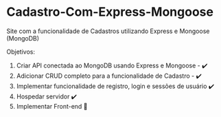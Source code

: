 # Cadastro-Com-Express-Mongoose
Site com a funcionalidade de Cadastros utilizando Express e Mongoose (MongoDB)

Objetivos:

1. Criar API conectada ao MongoDB usando Express e Mongoose - ✔️
2. Adicionar CRUD completo para a funcionalidade de Cadastro - ✔️
3. Implementar funcionalidade de registro, login e sessões de usuário ✔️
4. Hospedar servidor ✔️
5. Implementar Front-end 📝
